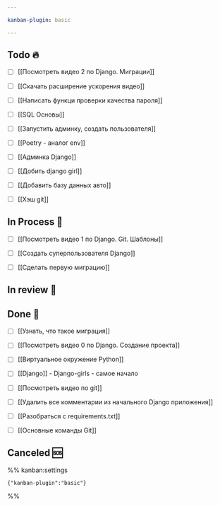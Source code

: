 ```yaml
---

kanban-plugin: basic

---
```


## Todo 🔥

- [ ] [[Посмотреть видео 2 по Django. Миграции]]
- [ ] [[Скачать расширение ускорения видео]]
- [ ] [[Написать функци проверки качества пароля]]
- [ ] [[SQL Основы]]
- [ ] [[Запустить админку, создать пользователя]]
- [ ] [[Poetry - аналог env]]
- [ ] [[Админка Django]]
- [ ] [[Добить django girl]]
- [ ] [[Добавить базу данных авто]]
- [ ] [[Хэш git]]


## In Process 🍉

- [ ] [[Посмотреть видео 1 по Django. Git. Шаблоны]]
- [ ] [[Создать суперпользователя Django]]
- [ ] [[Сделать первую миграцию]]


## In review 🥇



## Done 🤽

- [ ] [[Узнать, что такое миграция]]
- [ ] [[Посмотреть видео 0 по Django. Создание проекта]]
- [ ] [[Виртуальное окружение Python]]
- [ ] [[Django]] - Django-girls - самое начало
- [ ] [[Посмотреть видео по git]]
- [ ] [[Удалить все комментарии из начального Django приложения]]
- [ ] [[Разобраться с requirements.txt]]
- [ ] [[Основные команды Git]]


## Canceled 🆘





%% kanban:settings
```
{"kanban-plugin":"basic"}
```
%%